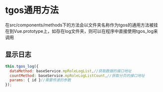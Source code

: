 # tgos通用方法

在src/components/methods下的方法会以文件夹名称作为tgos的通用方法被挂在到Vue.prototype上，如存在log文件夹，则可以在程序中直接使用tgos_log来调用

## 显示日志

```javascript
this.tgos_log({
  dataMethod: baseService.mpRoleLogList,//获取数据的接口地址
  countMethod: baseService.mpRoleLogListCount,//获取分页的接口地址
  params: { id }//需要传递的参数
});
```



